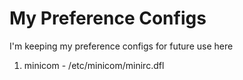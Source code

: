 # My Preference Configs

I'm keeping my preference configs for future use here

1. minicom - /etc/minicom/minirc.dfl
